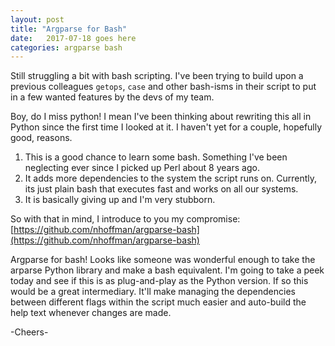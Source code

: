 ```yaml
---
layout: post
title: "Argparse for Bash"
date:   2017-07-18 goes here
categories: argparse bash
---
```

Still struggling a bit with bash scripting. I've been trying to build upon a previous colleagues `getops`, `case` and other bash-isms in their script to put in a few wanted features by the devs of my team.

Boy, do I miss python! I mean I've been thinking about rewriting this all in Python since the first time I looked at it. I haven't yet for a couple, hopefully good, reasons.

1. This is a good chance to learn some bash. Something I've been neglecting ever since I picked up Perl about 8 years ago.
2. It adds more dependencies to the system the script runs on. Currently, its just plain bash that executes fast and works on all our systems.
3. It is basically giving up and I'm very stubborn.

So with that in mind, I introduce to you my compromise:
[https://github.com/nhoffman/argparse-bash](https://github.com/nhoffman/argparse-bash)

Argparse for bash! Looks like someone was wonderful enough to take the arparse Python library and make a bash equivalent. I'm going to take a peek today and see if this is as plug-and-play as the Python version. If so this would be a great intermediary. It'll make managing the dependencies between different flags within the script much easier and auto-build the help text whenever changes are made.

-Cheers-
